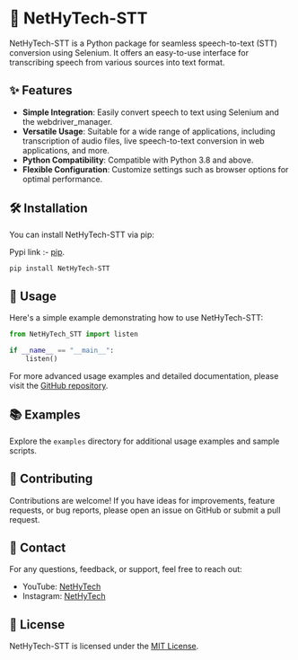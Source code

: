 
# 🚀 NetHyTech-STT

NetHyTech-STT is a Python package for seamless speech-to-text (STT) conversion using Selenium. It offers an easy-to-use interface for transcribing speech from various sources into text format.

## ✨ Features

- **Simple Integration**: Easily convert speech to text using Selenium and the webdriver_manager.
- **Versatile Usage**: Suitable for a wide range of applications, including transcription of audio files, live speech-to-text conversion in web applications, and more.
- **Python Compatibility**: Compatible with Python 3.8 and above.
- **Flexible Configuration**: Customize settings such as browser options for optimal performance.

## 🛠️ Installation

You can install NetHyTech-STT via pip:

Pypi link :- [pip](https://pypi.org/project/NetHyTech-STT/).

```bash
pip install NetHyTech-STT
```

## 🚀 Usage

Here's a simple example demonstrating how to use NetHyTech-STT:

```python
from NetHyTech_STT import listen

if __name__ == "__main__":
    listen()
```

For more advanced usage examples and detailed documentation, please visit the [GitHub repository](https://github.com/AnubhavChaturvedi-GitHub/NetHyTech_STT.git).

## 📚 Examples

Explore the `examples` directory for additional usage examples and sample scripts.

## 🤝 Contributing

Contributions are welcome! If you have ideas for improvements, feature requests, or bug reports, please open an issue on GitHub or submit a pull request.

## 📱 Contact

For any questions, feedback, or support, feel free to reach out:

- YouTube: [NetHyTech](https://www.youtube.com/channel/UC7YDMgu0dMRZotLMuB3oEcQ)
- Instagram: [NetHyTech](https://www.instagram.com/_anubhav__chaturvedi_/)

## 📄 License

NetHyTech-STT is licensed under the [MIT License](LICENSE).
